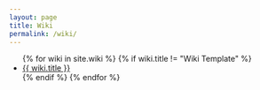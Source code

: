 ```yaml
---
layout: page
title: Wiki
permalink: /wiki/
---
```


<ul class="listing">
{% for wiki in site.wiki %}
{% if wiki.title != "Wiki Template" %}
<li class="listing-item"><a href="{{ site.baseurl }}{{ wiki.url }}">{{ wiki.title }}</a></li>
{% endif %}
{% endfor %}
</ul>
